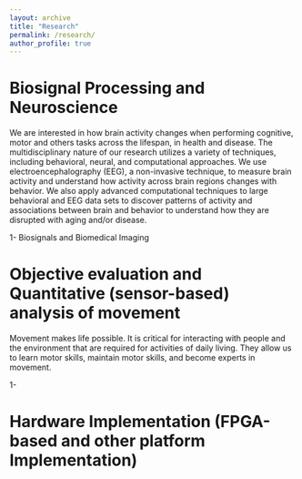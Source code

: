 ```yaml
---
layout: archive
title: "Research"
permalink: /research/
author_profile: true
---
```


# Biosignal Processing and Neuroscience

We are interested in how brain activity changes when performing cognitive, motor and others tasks across the lifespan, in health and disease.
The multidisciplinary nature of our research utilizes a variety of techniques, including behavioral, neural, and computational approaches. We use electroencephalography (EEG), a non-invasive technique, to measure brain activity and understand how activity across brain regions changes with behavior. We also apply advanced computational techniques to large behavioral and EEG data sets to discover patterns of activity and associations between brain and behavior to understand how they are disrupted with aging and/or disease.

1- Biosignals and Biomedical Imaging


# Objective evaluation and Quantitative (sensor-based) analysis of movement

Movement makes life possible. It is critical for interacting with people and the environment that are required for activities of daily living. They allow us to learn motor skills, maintain motor skills, and become experts in movement.

1- 

# Hardware Implementation (FPGA-based and other platform Implementation)
